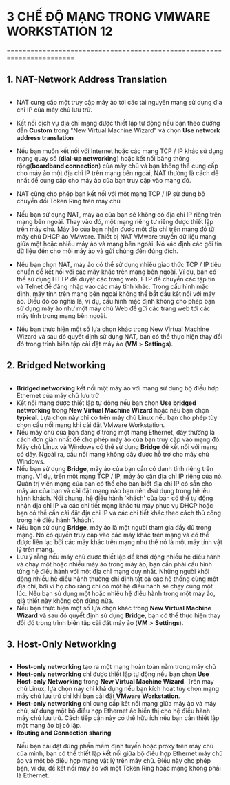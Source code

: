# **3 CHẾ ĐỘ MẠNG TRONG VMWARE WORKSTATION 12**
=======================================================================
## 1. NAT-Network Address Translation

<img scr="https://github.com/Tuantrung/FIL-Tuantrung/blob/master/New%20folder/Screenshot_1.png" >


- NAT cung cấp một truy cập máy ảo tới các tài nguyên mạng sử dụng địa chỉ IP của máy chủ lưu trữ.

- Kết nối dịch vụ địa chỉ mạng được thiết lập tự động nếu bạn theo đường dẫn **Custom** trong "New Virtual Machine Wizard" và chọn  **Use network address translation**

- Nếu bạn muốn kết nối với Internet hoặc các mạng TCP / IP khác sử dụng mạng quay số (**dial-up networking**) hoặc kết nối băng thông rộng(**boardband connection**) của máy chủ và bạn không thể cung cấp cho máy ảo một địa chỉ IP trên mạng bên ngoài, NAT thường là cách dễ nhất để cung cấp cho máy ảo của bạn truy cập vào mạng đó. 

- NAT cũng cho phép bạn kết nối với một mạng TCP / IP sử dụng bộ chuyển đổi Token Ring trên máy chủ

- Nếu bạn sử dụng NAT, máy ảo của bạn sẽ không có địa chỉ IP riêng trên mạng bên ngoài. Thay vào đó, một mạng riêng tư riêng được thiết lập trên máy chủ. Máy ảo của bạn nhận được một địa chỉ trên mạng đó từ máy chủ DHCP ảo VMware. Thiết bị NAT VMware truyền dữ liệu mạng giữa một hoặc nhiều máy ảo và mạng bên ngoài. Nó xác định các gói tin dữ liệu đến cho mỗi máy ảo và gửi chúng đến đúng đích.

- Nếu bạn chọn NAT, máy ảo có thể sử dụng nhiều giao thức TCP / IP tiêu chuẩn để kết nối với các máy khác trên mạng bên ngoài. Ví dụ, bạn có thể sử dụng HTTP để duyệt các trang web, FTP để chuyển các tập tin và Telnet để đăng nhập vào các máy tính khác. Trong cấu hình mặc định, máy tính trên mạng bên ngoài không thể bắt đầu kết nối với máy ảo. Điều đó có nghĩa là, ví dụ, cấu hình mặc định không cho phép bạn sử dụng máy ảo như một máy chủ Web để gửi các trang web tới các máy tính trong mạng bên ngoài.

- Nếu bạn thực hiện một số lựa chọn khác trong New Virtual Machine Wizard và sau đó quyết định sử dụng NAT, bạn có thể thực hiện thay đổi đó trong trình biên tập cài đặt máy ảo (**VM** > **Settings**).

## 2. Bridged Networking

<img scr="https://github.com/Tuantrung/FIL-Tuantrung/blob/master/New%20folder/Screenshot_2.png" >

- **Bridged networking** kết nối một máy ảo với mạng sử dụng bộ điều hợp Ethernet của máy chủ lưu trữ
- Kết nối mạng được thiết lập tự động nếu bạn chọn **Use bridged networking** trong **New Virtual Machine Wizard** hoặc nếu bạn chọn **typical**. Lựa chọn này chỉ có trên máy chủ Linux nếu bạn cho phép tùy chọn cầu nối mạng khi cài đặt VMware Workstation.
- Nếu máy chủ của bạn đang ở trong một mạng Ethernet, đây thường là cách đơn giản nhất để cho phép máy ảo của bạn truy cập vào mạng đó. Máy chủ Linux và Windows có thể sử dụng **Bridge** để kết nối với mạng có dây. Ngoài ra, cầu nối mạng không dây được hỗ trợ cho máy chủ Windows.
- Nếu bạn sử dụng **Bridge**, máy ảo của bạn cần có danh tính riêng trên mạng. Ví dụ, trên một mạng TCP / IP, máy ảo cần địa chỉ IP riêng của nó. Quản trị viên mạng của bạn có thể cho bạn biết địa chỉ IP có sẵn cho máy ảo của bạn và cài đặt mạng nào bạn nên đsử dụng trong hệ iều hành khách. Nói chung, hệ điều hành 'khách' của bạn có thể tự động nhận địa chỉ IP và các chi tiết mạng khác từ máy phục vụ DHCP hoặc bạn có thể cần cài đặt địa chỉ IP và các chi tiết khác theo cách thủ công trong hệ điều hành 'khách'.
- Nếu bạn sử dụng **Bridge**, máy ảo là một người tham gia đầy đủ trong mạng. Nó có quyền truy cập vào các máy khác trên mạng và có thể được liên lạc bởi các máy khác trên mạng như thể nó là một máy tính vật lý trên mạng.
- Lưu ý rằng nếu máy chủ được thiết lập để khởi động nhiều hệ điều hành và chạy một hoặc nhiều máy ảo trong máy ảo, bạn cần phải cấu hình từng hệ điều hành với một địa chỉ mạng duy nhất. Những người khởi động nhiều hệ điều hành thường chỉ định tất cả các hệ thống cùng một địa chỉ, bởi vì họ cho rằng chỉ có một hệ điều hành sẽ chạy cùng một lúc. Nếu bạn sử dụng một hoặc nhiều hệ điều hành trong một máy ảo, giả thiết này không còn đúng nữa.
- Nếu bạn thực hiện một số lựa chọn khác trong **New Virtual Machine Wizard** và sau đó quyết định sử dụng **Bridge**, bạn có thể thực hiện thay đổi đó trong trình biên tập cài đặt máy ảo (**VM** > **Settings**).

## 3. Host-Only Networking
<img scr="https://github.com/Tuantrung/FIL-Tuantrung/blob/master/New%20folder/Screenshot_3.png" >

- **Host-only networking** tạo ra một mạng hoàn toàn nằm trong máy chủ
- **Host-only networking** chỉ được thiết lập tự động nếu bạn chọn **Use Host-only Networking** trong **New Virtual Machine Wizard**. Trên máy chủ Linux, lựa chọn này chỉ khả dụng nếu bạn kích hoạt tùy chọn mạng máy chủ lưu trữ chỉ khi bạn cài đặt **VMware Workstation**.
- **Host-only networking** chỉ cung cấp kết nối mạng giữa máy ảo và máy chủ, sử dụng một bộ điều hợp Ethernet ảo hiển thị cho hệ điều hành máy chủ lưu trữ. Cách tiếp cận này có thể hữu ích nếu bạn cần thiết lập một mạng ảo bị cô lập.
- **Routing and Connection sharing**
<ul>
<il> Nếu bạn cài đặt đúng phần mềm định tuyến hoặc proxy trên máy chủ của mình, bạn có thể thiết lập kết nối giữa bộ điều hợp Ethernet máy chủ ảo và một bộ điều hợp mạng vật lý trên máy chủ. Điều này cho phép bạn, ví dụ, để kết nối máy ảo với một Token Ring hoặc mạng không phải là Ethernet.
</il>
</ul>

